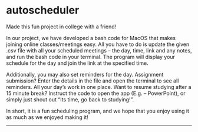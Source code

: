# autoscheduler

Made this fun project in college with a friend!

In our project, we have developed a bash code for MacOS that makes joining online classes/meetings easy. All you have to do is update the given .csv file with all your scheduled meetings – the day, time, link and any notes, and run the bash code in your terminal. The program will display your schedule for the day and join the link at the specified time. 

Additionally, you may also set reminders for the day. Assignment submission? Enter the details in the file and open the terminal to see all reminders. All your day’s work in one place. Want to resume studying after a 15 minute break? Instruct the code to open the app (E.g. – PowerPoint), or simply just shout out “Its time, go back to studying!”. 

In short, it is a fun scheduling program, and we hope that you enjoy using it as much as we enjoyed making it!

------------------------------------------------------------------------------------------




